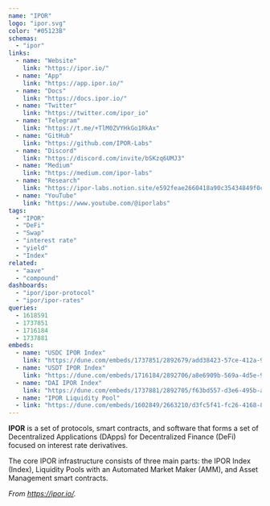 ```yaml
---
name: "IPOR"
logo: "ipor.svg"
color: "#05123B"
schemas:
  - "ipor"
links:
  - name: "Website"
    link: "https://ipor.io/"
  - name: "App"
    link: "https://app.ipor.io/"
  - name: "Docs"
    link: "https://docs.ipor.io/"
  - name: "Twitter"
    link: "https://twitter.com/ipor_io"
  - name: "Telegram"
    link: "https://t.me/+TlM0ZVYHkGo1RkAx"
  - name: "GitHub"
    link: "https://github.com/IPOR-Labs"
  - name: "Discord"
    link: "https://discord.com/invite/bSKzq6UMJ3"
  - name: "Medium"
    link: "https://medium.com/ipor-labs"
  - name: "Research"
    link: "https://ipor-labs.notion.site/e592feae2660418a90c35434849f0c0b?v=d35d84b479204c26bc1bb30d2b8ace4a"
  - name: "YouTube"
    link: "https://www.youtube.com/@iporlabs"
tags:
  - "IPOR"
  - "DeFi"
  - "Swap"
  - "interest rate"
  - "yield"
  - "Index"
related: 
  - "aave"
  - "compound"
dashboards:
  - "ipor/ipor-protocol"
  - "ipor/ipor-rates"
queries:
  - 1618591
  - 1737851
  - 1716184
  - 1737881
embeds:
  - name: "USDC IPOR Index"
    link: "https://dune.com/embeds/1737851/2892679/add38423-57ce-412a-9df2-71fdcf92e84b"
  - name: "USDT IPOR Index"
    link: "https://dune.com/embeds/1716184/2892706/a8e6909b-569a-4d5e-9260-df86f7a84addd"
  - name: "DAI IPOR Index"
    link: "https://dune.com/embeds/1737881/2892705/f63bd557-d3e6-495b-a9f4-42881e070e86"
  - name: "IPOR Liquidity Pool"
  - link: "https://dune.com/embeds/1602849/2663210/d3fc5f41-fc26-4168-8109-2521999d78d0"
---
```


**IPOR** is a set of protocols, smart contracts, and software that forms a set of Decentralized Applications (DApps) for Decentralized Finance (DeFi) focused on interest rate derivatives.

The core IPOR infrastructure consists of three main parts: the IPOR Index (Index), Liquidity Pools with an Automated Market Maker (AMM), and Asset Management smart contracts.

*From https://ipor.io/.*
